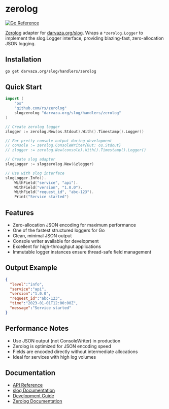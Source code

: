# zerolog

[![Go Reference][godoc-badge]][godoc]

[godoc]: https://pkg.go.dev/darvaza.org/slog/handlers/zerolog
[godoc-badge]: https://pkg.go.dev/badge/darvaza.org/slog/handlers/zerolog.svg

[Zerolog](https://github.com/rs/zerolog) adapter for
[darvaza.org/slog](https://github.com/darvaza-proxy/slog).
Wraps a `*zerolog.Logger` to implement the slog.Logger interface, providing
blazing-fast, zero-allocation JSON logging.

## Installation

```bash
go get darvaza.org/slog/handlers/zerolog
```

## Quick Start

```go
import (
    "os"
    "github.com/rs/zerolog"
    slogzerolog "darvaza.org/slog/handlers/zerolog"
)

// Create zerolog logger
zlogger := zerolog.New(os.Stdout).With().Timestamp().Logger()

// For pretty console output during development
// console := zerolog.ConsoleWriter{Out: os.Stdout}
// zlogger := zerolog.New(console).With().Timestamp().Logger()

// Create slog adapter
slogLogger := slogzerolog.New(&zlogger)

// Use with slog interface
slogLogger.Info().
    WithField("service", "api").
    WithField("version", "1.0.0").
    WithField("request_id", "abc-123").
    Print("Service started")
```

## Features

- Zero-allocation JSON encoding for maximum performance
- One of the fastest structured loggers for Go
- Clean, minimal JSON output
- Console writer available for development
- Excellent for high-throughput applications
- Immutable logger instances ensure thread-safe field management

## Output Example

```json
{
  "level":"info",
  "service":"api",
  "version":"1.0.0",
  "request_id":"abc-123",
  "time":"2023-01-01T12:00:00Z",
  "message":"Service started"
}
```

## Performance Notes

- Use JSON output (not ConsoleWriter) in production
- Zerolog is optimized for JSON encoding speed
- Fields are encoded directly without intermediate allocations
- Ideal for services with high log volumes

## Documentation

- [API Reference](https://pkg.go.dev/darvaza.org/slog/handlers/zerolog)
- [slog Documentation](https://github.com/darvaza-proxy/slog)
- [Development Guide](AGENT.md)
- [Zerolog Documentation](https://github.com/rs/zerolog)
